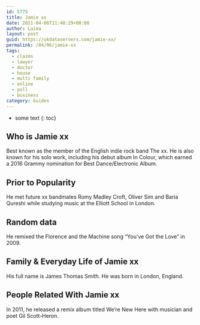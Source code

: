 ```yaml
---
id: 5775
title: Jamie xx
date: 2021-04-06T21:48:29+00:00
author: Laima
layout: post
guid: https://ukdataservers.com/jamie-xx/
permalink: /04/06/jamie-xx
tags:
  - claims
  - lawyer
  - doctor
  - house
  - multi family
  - online
  - poll
  - business
category: Guides
---
```


* some text
{: toc}


## Who is Jamie xx
                  
                  
                  
Best known as the member of the English indie rock band The xx. He is also known for his solo work, including his debut album In Colour, which earned a 2016 Grammy nomination for Best Dance/Electronic Album.
                  
              
            
              
            
                
                
                
## Prior to Popularity
                  
                  
                  
He met future xx bandmates Romy Madley Croft, Oliver Sim and Baria Qureshi while studying music at the Elliott School in London.
                  
              
            
              
            
                
                
                
## Random data
                  
                  
                  
He remixed the Florence and the Machine song &#8220;You&#8217;ve Got the Love&#8221; in 2009.
                  
              
            
              
            
                
                
                
## Family & Everyday Life of Jamie xx
                  
                  
                  
His full name is James Thomas Smith. He was born in London, England.
                  
              
            
              
            
                
                
                
## People Related With Jamie xx
                  
                  
                  
In 2011, he released a remix album titled We&#8217;re New Here with musician and poet Gil Scott-Heron.
                  
              
            
              
            
                
              
            
              
              
            
            
              
            
          
          
          